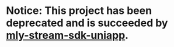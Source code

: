 # Notice: This project has been deprecated and is succeeded by [mly-stream-sdk-uniapp](https://github.com/mlytics/mly-stream-sdk-uniapp).